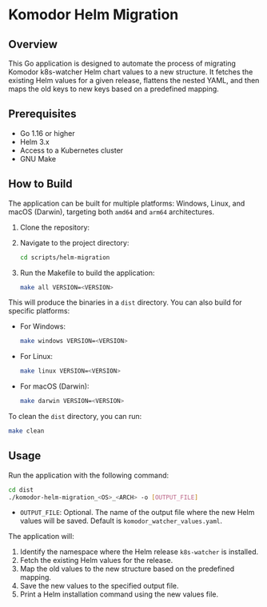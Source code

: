 
# Komodor Helm Migration

## Overview

This Go application is designed to automate the process of migrating Komodor k8s-watcher Helm chart values to a new structure. It fetches the existing Helm values for a given release, flattens the nested YAML, and then maps the old keys to new keys based on a predefined mapping.

## Prerequisites

- Go 1.16 or higher
- Helm 3.x
- Access to a Kubernetes cluster
- GNU Make

## How to Build

The application can be built for multiple platforms: Windows, Linux, and macOS (Darwin), targeting both `amd64` and `arm64` architectures.

1. Clone the repository:
2. Navigate to the project directory:

    ```bash
    cd scripts/helm-migration
    ```

3. Run the Makefile to build the application:

    ```bash
    make all VERSION=<VERSION>
    ```

This will produce the binaries in a `dist` directory. You can also build for specific platforms:

- For Windows:

    ```bash
    make windows VERSION=<VERSION>
    ```

- For Linux:

    ```bash
    make linux VERSION=<VERSION>
    ```

- For macOS (Darwin):

    ```bash
    make darwin VERSION=<VERSION>
    ```

To clean the `dist` directory, you can run:

```bash
make clean
```

## Usage

Run the application with the following command:

```bash
cd dist
./komodor-helm-migration_<OS>_<ARCH> -o [OUTPUT_FILE]
```

- `OUTPUT_FILE`: Optional. The name of the output file where the new Helm values will be saved. Default is `komodor_watcher_values.yaml`.

The application will:

1. Identify the namespace where the Helm release `k8s-watcher` is installed.
2. Fetch the existing Helm values for the release.
3. Map the old values to the new structure based on the predefined mapping.
4. Save the new values to the specified output file.
5. Print a Helm installation command using the new values file.
